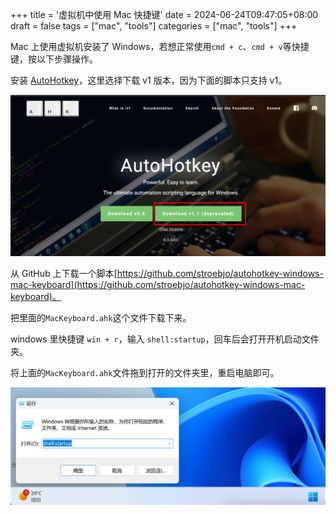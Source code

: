 +++
title = '虚拟机中使用 Mac 快捷键'
date = 2024-06-24T09:47:05+08:00
draft = false
tags = ["mac", "tools"]
categories = ["mac", "tools"]
+++


Mac 上使用虚拟机安装了 Windows，若想正常使用`cmd + c`、`cmd + v`等快捷键，按以下步骤操作。

安装 [AutoHotkey](https://www.autohotkey.com/)，这里选择下载 v1 版本，因为下面的脚本只支持 v1。

![2024-06-24-09-56-zgZaVp](https://raw.githubusercontent.com/zzkrix/blog-images/main/assets/2024-06-24-09-56-zgZaVp.png)

从 GitHub 上下载一个脚本[https://github.com/stroebjo/autohotkey-windows-mac-keyboard](https://github.com/stroebjo/autohotkey-windows-mac-keyboard)。

把里面的`MacKeyboard.ahk`这个文件下载下来。

windows 里快捷键 `win + r`，输入 `shell:startup`，回车后会打开开机启动文件夹。

将上面的`MacKeyboard.ahk`文件拖到打开的文件夹里，重启电脑即可。

![2024-06-24-10-03-G9bHyM](https://raw.githubusercontent.com/zzkrix/blog-images/main/assets/2024-06-24-10-03-G9bHyM.png)
